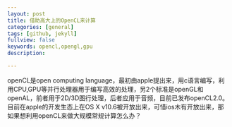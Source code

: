 ```yaml
---
layout: post
title: 借助高大上的OpenCL来计算
categories: [general]
tags: [github, jekyll]
fullview: false
keywords: opencl,opengl,gpu
description:

---
```


openCL是open computing language，最初由apple提出来，用c语言编写，利用CPU,GPU等并行处理器用于编写高效的处理，另2个标准是openGL和openAL，前者用于2D/3D图行处理，后者应用于音频，目前已发布openCL2.0。目前在apple的开发生态上在OS X v10.6被开放出来，可惜ios木有开放出来，那如果想利用openCL来做大规模常规计算怎么办？